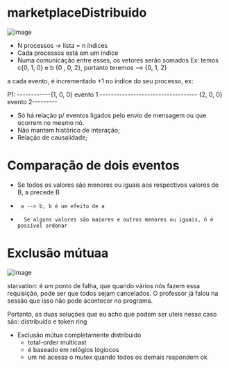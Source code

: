 # marketplaceDistribuido

![image](https://user-images.githubusercontent.com/52046375/202006877-30443f0f-20ed-45ba-ad83-81370151e293.png)

- N processos -> lista = n índices 
- Cada processos está em um índice 
- Numa comunicação entre esses, os vetores serão somados
Ex:
 temos c{0, 1, 0} e b {0 , 0, 2}, portanto teremos --> {0, 1, 2}
 
 a cada evento, é incrementado +1 no índice do seu processo, ex:
 
  P1: ------------{1, 0, 0} evento 1 ----------------------------------- {2, 0, 0} evento 2---------


- Só há relação p/ eventos ligados pelo envio de mensagem ou que ocorrem no mesmo nó.
- Não mantem histórico de interação;
- Relação de causalidade;

# Comparação de dois eventos
- Se todos os valores são menores ou iguais aos respectivos valores de B, a precede B
-      a --> b, b é um efeito de a
-       Se alguns valores são maiores e outros menores ou iguais, ñ é possível ordenar


# Exclusão mútuaa

![image](https://user-images.githubusercontent.com/52046375/202014960-3d1c47ce-b22a-4bbf-8956-46eeaa5d16ff.png)

starvation: é um ponto de falha, que quando vários nós fazem essa requisição, pode ser que todos sejam cancelados. O professor já falou na sessão que isso não pode acontecer no programa.

Portanto, as duas soluções que eu acho que podem ser uteis nesse caso são: distribuído e token ring

- Exclusão mútua completamente distribuido
  - total-order multicast 
  - é baseado em relógios lógiocos
  - um nó acessa o mutex quando todos os demais respondem ok

